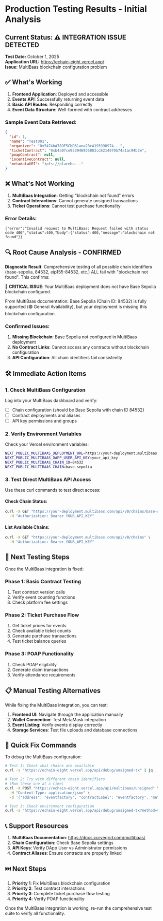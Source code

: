 # Production Testing Results - Initial Analysis

## Current Status: ⚠️ INTEGRATION ISSUE DETECTED

**Test Date:** October 1, 2025  
**Application URL:** https://echain-eight.vercel.app/  
**Issue:** MultiBaas blockchain configuration problem  

## ✅ What's Working

1. **Frontend Application**: Deployed and accessible
2. **Events API**: Successfully returning event data
3. **Basic API Routes**: Responding correctly
4. **Event Data Structure**: Well-formed with contract addresses

### Sample Event Data Retrieved:
```json
{
  "id": 1,
  "name": "Test001", 
  "organizer": "0x5474bA789F5CbD31aea2BcA193998974...",
  "ticketContract": "0xb4a07ce953946936083cd8214070b74a1ac94b3e",
  "poapContract": null,
  "incentiveContract": null,
  "metadataURI": "ipfs://placeho..."
}
```

## ❌ What's Not Working

1. **MultiBaas Integration**: Getting "blockchain not found" errors
2. **Contract Interactions**: Cannot generate unsigned transactions
3. **Ticket Operations**: Cannot test purchase functionality

### Error Details:
```
{"error":"Invalid request to MultiBaas: Request failed with status code 400","status":400,"body":{"status":400,"message":"blockchain not found"}}
```

## 🔍 Root Cause Analysis - CONFIRMED

**Diagnostic Result**: Comprehensive testing of all possible chain identifiers (base-sepolia, 84532, eip155-84532, etc.) ALL fail with "blockchain not found". This confirms:

**🚨 CRITICAL ISSUE**: Your MultiBaas deployment does not have Base Sepolia blockchain configured.

From MultiBaas documentation: Base Sepolia (Chain ID: 84532) is fully supported (🟢 General Availability), but your deployment is missing this blockchain configuration.

### Confirmed Issues:
1. **Missing Blockchain**: Base Sepolia not configured in MultiBaas deployment
2. **No Contract Links**: Cannot access any contracts without blockchain configuration
3. **API Configuration**: All chain identifiers fail consistently

## 🛠️ Immediate Action Items

### 1. Check MultiBaas Configuration
Log into your MultiBaas dashboard and verify:
- [ ] Chain configuration (should be Base Sepolia with chain ID 84532)
- [ ] Contract deployments and aliases
- [ ] API key permissions and groups

### 2. Verify Environment Variables
Check your Vercel environment variables:
```bash
NEXT_PUBLIC_MULTIBAAS_DEPLOYMENT_URL=https://your-deployment.multibaas.com
NEXT_PUBLIC_MULTIBAAS_DAPP_USER_API_KEY=your_api_key
NEXT_PUBLIC_MULTIBAAS_CHAIN_ID=84532
NEXT_PUBLIC_MULTIBAAS_CHAIN=base-sepolia
```

### 3. Test Direct MultiBaas API Access
Use these curl commands to test direct access:

#### Check Chain Status:
```bash
curl -X GET "https://your-deployment.multibaas.com/api/v0/chains/base-sepolia/status" \
  -H "Authorization: Bearer YOUR_API_KEY"
```

#### List Available Chains:
```bash
curl -X GET "https://your-deployment.multibaas.com/api/v0/chains" \
  -H "Authorization: Bearer YOUR_API_KEY"
```

## 🧪 Next Testing Steps

Once the MultiBaas integration is fixed:

### Phase 1: Basic Contract Testing
1. Test contract version calls
2. Verify event counting functions
3. Check platform fee settings

### Phase 2: Ticket Purchase Flow
1. Get ticket prices for events
2. Check available ticket counts
3. Generate purchase transactions
4. Test ticket balance queries

### Phase 3: POAP Functionality
1. Check POAP eligibility
2. Generate claim transactions
3. Verify attendance requirements

## 📋 Manual Testing Alternatives

While fixing the MultiBaas integration, you can test:

1. **Frontend UI**: Navigate through the application manually
2. **Wallet Connection**: Test MetaMask integration
3. **Event Listing**: Verify events display correctly
4. **Storage Services**: Test file uploads and database connections

## 🔧 Quick Fix Commands

To debug the MultiBaas configuration:

```bash
# Test 1: Check what chains are available
curl -s "https://echain-eight.vercel.app/api/debug/unsigned-tx" | jq .

# Test 2: Try with different chain identifiers
# (Run these one at a time)
curl -X POST "https://echain-eight.vercel.app/api/multibaas/unsigned" \
  -H "Content-Type: application/json" \
  -d '{"address": "eventfactory", "contractLabel": "eventfactory", "method": "version", "args": [], "from": "0x0000000000000000000000000000000000000000"}'

# Test 3: Check environment configuration
curl -s "https://echain-eight.vercel.app/api/debug/unsigned-tx?method=version&address=eventfactory"
```

## 📞 Support Resources

1. **MultiBaas Documentation**: https://docs.curvegrid.com/multibaas/
2. **Chain Configuration**: Check Base Sepolia settings
3. **API Keys**: Verify DApp User vs Administrator permissions
4. **Contract Aliases**: Ensure contracts are properly linked

## ⏭️ Next Steps

1. **Priority 1**: Fix MultiBaas blockchain configuration
2. **Priority 2**: Test contract interactions
3. **Priority 3**: Complete ticket purchase flow testing
4. **Priority 4**: Verify POAP functionality

Once the MultiBaas integration is working, re-run the comprehensive test suite to verify all functionality.